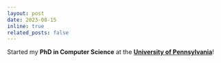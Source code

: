 ```yaml
---
layout: post
date: 2023-08-15
inline: true
related_posts: false
---
```


Started my **PhD in Computer Science** at the <a href="https://www.seas.upenn.edu/"><strong>University of Pennsylvania</strong></a>!
